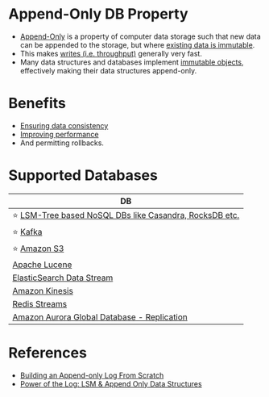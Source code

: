 # Append-Only DB Property
- [Append-Only](https://en.wikipedia.org/wiki/Append-only) is a property of computer data storage such that new data can be appended to the storage, but where [existing data is immutable](https://en.wikipedia.org/wiki/Immutable_object).
- This makes [writes (i.e. throughput)](../../7_Scalability/Throughput.md) generally very fast.
- Many data structures and databases implement [immutable objects](https://en.wikipedia.org/wiki/Immutable_object), effectively making their data structures append-only. 

# Benefits
- [Ensuring data consistency](../4_Consistency&Replication/Readme.md) 
- [Improving performance](../3_ScalabilityTechniques/Readme.md) 
- And permitting rollbacks.

# Supported Databases

| DB                                                                                                                           |
|------------------------------------------------------------------------------------------------------------------------------|
| :star: [LSM-Tree based NoSQL DBs like Casandra, RocksDB etc.](LSMTree.md)                                                    |
| :star: [Kafka](../../4_MessageBrokersEDA/Kafka/Readme.md)                                                                    |
| :star: [Amazon S3](../../2_AWS/6_StorageServices/3_S3ObjectStorage/Readme.md)                                                |
| [Apache Lucene](../9_Search-Databases/Readme.md)                                                                             |
| [ElasticSearch Data Stream](../15_Streaming-Databases/ElasticSearchStreams.md)                                               |
| [Amazon Kinesis](../../2_AWS/4_MessageBrokerServices/AmazonKinesis/Readme.md)                                                |
| [Redis Streams](../15_Streaming-Databases/RedisStreams.md)                                                                   |
| [Amazon Aurora Global Database - Replication](../../2_AWS/1_DatabaseServices/AmazonRDS/AmazonAurora/AuroraGlobalDatabase.md) |

# References
- [Building an Append-only Log From Scratch](https://eileen-code4fun.medium.com/building-an-append-only-log-from-scratch-e8712b49c924)
- [Power of the Log: LSM & Append Only Data Structures](https://www.slideshare.net/ConfluentInc/power-of-the-loglsm-append-only-data-structures)